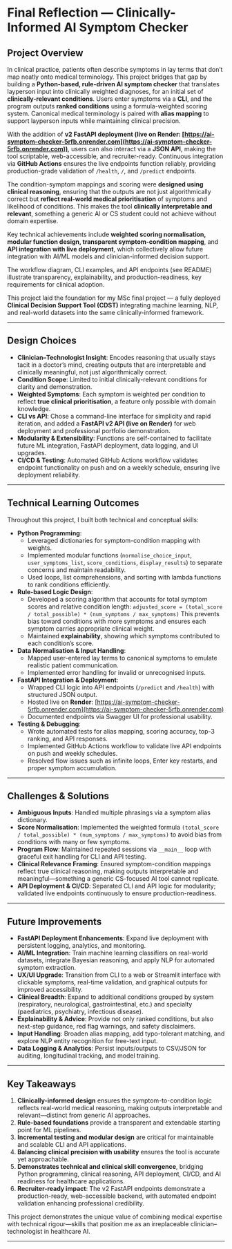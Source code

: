 # Final Reflection — Clinically-Informed AI Symptom Checker

## Project Overview

In clinical practice, patients often describe symptoms in lay terms that don’t map neatly onto medical terminology. This project bridges that gap by building a **Python-based, rule-driven AI symptom checker** that translates layperson input into clinically weighted diagnoses, for an initial set of **clinically-relevant conditions**. Users enter symptoms via a **CLI**, and the program outputs **ranked conditions** using a formula-weighted scoring system. Canonical medical terminology is paired with **alias mapping** to support layperson inputs while maintaining clinical precision.

With the addition of **v2 FastAPI deployment (live on Render: [https://ai-symptom-checker-5rfb.onrender.com](https://ai-symptom-checker-5rfb.onrender.com))**, users can also interact via a **JSON API**, making the tool scriptable, web-accessible, and recruiter-ready. Continuous integration via **GitHub Actions** ensures the live endpoints function reliably, providing production-grade validation of `/health`, `/`, and `/predict` endpoints.

The condition-symptom mappings and scoring were **designed using clinical reasoning**, ensuring that the outputs are not just algorithmically correct but **reflect real-world medical prioritisation** of symptoms and likelihood of conditions. This makes the tool **clinically interpretable and relevant**, something a generic AI or CS student could not achieve without domain expertise.

Key technical achievements include **weighted scoring normalisation, modular function design, transparent symptom-condition mapping**, and **API integration with live deployment**, which collectively allow future integration with AI/ML models and clinician-informed decision support.

The workflow diagram, CLI examples, and API endpoints (see README) illustrate transparency, explainability, and production-readiness, key requirements for clinical adoption.

This project laid the foundation for my MSc final project — a fully deployed **Clinical Decision Support Tool (CDST)** integrating machine learning, NLP, and real-world datasets into the same clinically-informed framework.

---

## Design Choices
- **Clinician–Technologist Insight**: Encodes reasoning that usually stays tacit in a doctor’s mind, creating outputs that are interpretable and clinically meaningful, not just algorithmically correct.
- **Condition Scope**: Limited to initial clinically-relevant conditions for clarity and demonstration.
- **Weighted Symptoms**: Each symptom is weighted per condition to reflect **true clinical prioritisation**, a feature only possible with domain knowledge.
- **CLI vs API**: Chose a command-line interface for simplicity and rapid iteration, and added a **FastAPI v2 API (live on Render)** for web deployment and professional portfolio demonstration.
- **Modularity & Extensibility**: Functions are self-contained to facilitate future ML integration, FastAPI deployment, data logging, and UI upgrades.
- **CI/CD & Testing**: Automated GitHub Actions workflow validates endpoint functionality on push and on a weekly schedule, ensuring live deployment reliability.

---

## Technical Learning Outcomes

Throughout this project, I built both technical and conceptual skills:

- **Python Programming**:
    - Leveraged dictionaries for symptom-condition mapping with weights.
    - Implemented modular functions (`normalise_choice_input`, `user_symptoms_list`, `score_conditions`, `display_results`) to separate concerns and maintain readability.
    - Used loops, list comprehensions, and sorting with lambda functions to rank conditions efficiently.
- **Rule-based Logic Design**:
    - Developed a scoring algorithm that accounts for total symptom scores and relative condition length:
      `adjusted_score = (total_score / total_possible) * (num_symptoms / max_symptoms)`
      This prevents bias toward conditions with more symptoms and ensures each symptom carries appropriate clinical weight.
    - Maintained **explainability**, showing which symptoms contributed to each condition’s score.
- **Data Normalisation & Input Handling**:
    - Mapped user-entered lay terms to canonical symptoms to emulate realistic patient communication.
    - Implemented error handling for invalid or unrecognised inputs.
- **FastAPI Integration & Deployment**:
    - Wrapped CLI logic into API endpoints (`/predict` and `/health`) with structured JSON output.
    - Hosted live on **Render**: [https://ai-symptom-checker-5rfb.onrender.com](https://ai-symptom-checker-5rfb.onrender.com)
    - Documented endpoints via Swagger UI for professional usability.
- **Testing & Debugging**:
    - Wrote automated tests for alias mapping, scoring accuracy, top-3 ranking, and API responses.
    - Implemented GitHub Actions workflow to validate live API endpoints on push and weekly schedules.
    - Resolved flow issues such as infinite loops, Enter key restarts, and proper symptom accumulation.

---

## Challenges & Solutions

- **Ambiguous Inputs**: Handled multiple phrasings via a symptom alias dictionary.
- **Score Normalisation**: Implemented the weighted formula `(total_score / total_possible) * (num_symptoms / max_symptoms)` to avoid bias from conditions with many or few symptoms.
- **Program Flow**: Maintained repeated sessions via `__main__` loop with graceful exit handling for CLI and API testing.
- **Clinical Relevance Framing**: Ensured symptom-condition mappings reflect true clinical reasoning, making outputs interpretable and meaningful—something a generic CS-focused AI tool cannot replicate.
- **API Deployment & CI/CD**: Separated CLI and API logic for modularity; validated live endpoints continuously to ensure production-readiness.

---

## Future Improvements  

- **FastAPI Deployment Enhancements**: Expand live deployment with persistent logging, analytics, and monitoring.
- **AI/ML Integration**: Train machine learning classifiers on real-world datasets, integrate Bayesian reasoning, and apply NLP for automated symptom extraction.
- **UX/UI Upgrade**: Transition from CLI to a web or Streamlit interface with clickable symptoms, real-time validation, and graphical outputs for improved accessibility.
- **Clinical Breadth**: Expand to additional conditions grouped by system (respiratory, neurological, gastrointestinal, etc.) and specialty (paediatrics, psychiatry, infectious disease).
- **Explainability & Advice**: Provide not only ranked conditions, but also next-step guidance, red flag warnings, and safety disclaimers.
- **Input Handling**: Broaden alias mapping, add typo-tolerant matching, and explore NLP entity recognition for free-text input.
- **Data Logging & Analytics**: Persist inputs/outputs to CSV/JSON for auditing, longitudinal tracking, and model training.

---

## Key Takeaways

1. **Clinically-informed design** ensures the symptom-to-condition logic reflects real-world medical reasoning, making outputs interpretable and relevant—distinct from generic AI approaches.
2. **Rule-based foundations** provide a transparent and extendable starting point for ML pipelines.
3. **Incremental testing and modular design** are critical for maintainable and scalable CLI and API applications.
4. **Balancing clinical precision with usability** ensures the tool is accurate yet approachable.
5. **Demonstrates technical and clinical skill convergence**, bridging Python programming, clinical reasoning, API deployment, CI/CD, and AI readiness for healthcare applications.
6. **Recruiter-ready impact**: The v2 FastAPI endpoints demonstrate a production-ready, web-accessible backend, with automated endpoint validation enhancing professional credibility.

This project demonstrates the unique value of combining medical expertise with technical rigour—skills that position me as an irreplaceable clinician–technologist in healthcare AI.

---